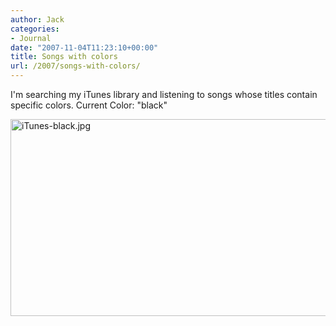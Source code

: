 ```yaml
---
author: Jack
categories:
- Journal
date: "2007-11-04T11:23:10+00:00"
title: Songs with colors
url: /2007/songs-with-colors/
---
```


I'm searching my iTunes library and listening to songs whose titles contain specific colors. Current Color: "black" 

<img src="/files/iTunes-black.jpg" alt="iTunes-black.jpg" border="0" width="544" height="315" />